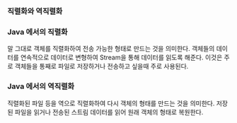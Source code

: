 ### 직렬화와 역직렬화

### Java 에서의 직렬화
말 그대로 객체를 직렬화하여 전송 가능한 형태로 만드는 것을 의미한다. 객체들의 데이터를 연속적으로 데이터로 변형하여 Stream을 통해 데이터를 읽도록 해준다.
이것은 주로 객체들을 통째로 파일로 저장하거나 전송하고 싶을때 주로 사용된다.

### Java 에서의 역직렬화
직렬화된 파일 등을 역으로 직렬화하여 다시 객체의 형태를 만드는 것을 의미한다. 저장된 파일을 읽거나 전송된 스트림 데이터를 읽어 원래 객체의 형태로 복원한다.
